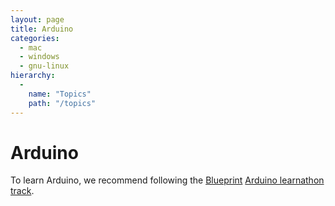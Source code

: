```yaml
---
layout: page
title: Arduino
categories:
  - mac
  - windows
  - gnu-linux
hierarchy:
  -
    name: "Topics"
    path: "/topics"
---
```


# Arduino

To learn Arduino, we recommend following the [Blueprint][bp] [Arduino
learnathon track][arduino-track].

[bp]: https://blueprint.hackmit.org
[arduino-track]: https://techx.io/arduino-track/
